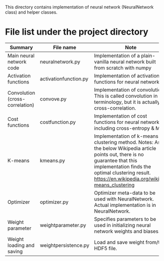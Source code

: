 This directory contains implementation of neural network (NeuralNetwork class) and helper classes.

# File list under the project directory

| Summary| File name | Note |
|---|---|---|
| Main neural network code| neuralnetwork.py | Implementation of a plain-vanilla neural network built from scratch with numpy | |
| Activation functions| activationfunction.py | Implementation of activation functions for neural network |
| Convolution (cross-correlation) | convove.py | Implementation of convolution. This is called convolution in ML terminology, but it is actually cross-correlation. |
| Cost functions | costfunction.py | Implementation of cost functions for neural network including cross-entropy & MSE |
| K-means | kmeans.py | Implementation of k-means clustering method. Notes: As the below Wikipedia article points out, there is no guarantee that this implementation finds the optimal clustering result. https://en.wikipedia.org/wiki/K-means_clustering |
| Optimizer | optimizer.py | Optimizer meta-data to be used with NeuralNetwork. Actual implementation is in NeuralNetwork. |
| Weight parameter | weightparameter.py | Specifies parameters to be used in initializing neural network weights and biases. |
| Weight loading and saving | weightpersistence.py | Load and save weight from/to a HDF5 file. |

